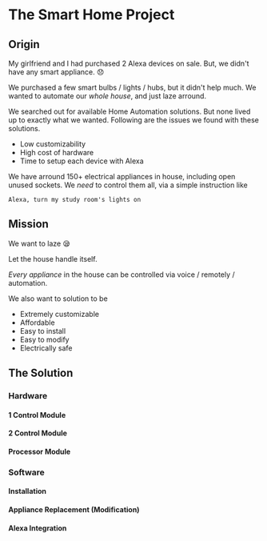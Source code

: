 # The Smart Home Project


## Origin
My girlfriend and I had purchased 2 Alexa devices on sale. But, we didn't have any smart appliance. 😞

We purchased a few smart bulbs / lights / hubs, but it didn't help much. We wanted to automate our *whole house*, and just laze arround.

We searched out for available Home Automation solutions. But none lived up to exactly what we wanted. Following are the issues we found with these solutions.
- Low customizability
- High cost of hardware
- Time to setup each device with Alexa

We have arround 150+ electrical appliances in house, including open unused sockets. We *need* to control them all, via a simple instruction like

```Alexa, turn my study room's lights on```


## Mission
We want to laze 😪

Let the house handle itself.

*Every appliance* in the house can be controlled via voice / remotely / automation.

We also want to solution to be
- Extremely customizable
- Affordable
- Easy to install
- Easy to modify
- Electrically safe


## The Solution
### Hardware
#### 1 Control Module
#### 2 Control Module
#### Processor Module

### Software
#### Installation
#### Appliance Replacement (Modification)
#### Alexa Integration
